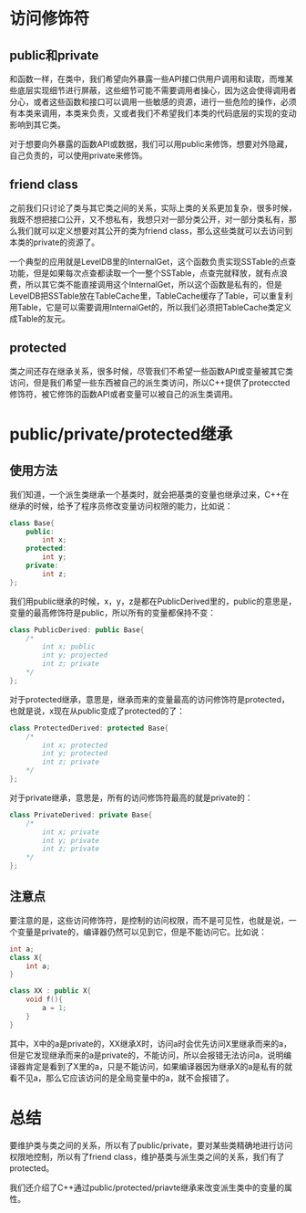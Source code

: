 # 访问修饰符

## public和private

和函数一样，在类中，我们希望向外暴露一些API接口供用户调用和读取，而堆某些底层实现细节进行屏蔽，这些细节可能不需要调用者操心，因为这会使得调用者分心，或者这些函数和接口可以调用一些敏感的资源，进行一些危险的操作，必须有本类来调用，本类来负责，又或者我们不希望我们本类的代码底层的实现的变动影响到其它类。

对于想要向外暴露的函数API或数据，我们可以用public来修饰，想要对外隐藏，自己负责的，可以使用private来修饰。

## friend class

之前我们只讨论了类与其它类之间的关系，实际上类的关系更加复杂，很多时候，我既不想把接口公开，又不想私有，我想只对一部分类公开，对一部分类私有，那么我们就可以定义想要对其公开的类为friend class，那么这些类就可以去访问到本类的private的资源了。

一个典型的应用就是LevelDB里的InternalGet，这个函数负责实现SSTable的点查功能，但是如果每次点查都读取一个一整个SSTable，点查完就释放，就有点浪费，所以其它类不能直接调用这个InternalGet，所以这个函数是私有的，但是LevelDB把SSTable放在TableCache里，TableCache缓存了Table，可以重复利用Table，它是可以需要调用InternalGet的，所以我们必须把TableCache类定义成Table的友元。

## protected

类之间还存在继承关系，很多时候，尽管我们不希望一些函数API或变量被其它类访问，但是我们希望一些东西被自己的派生类访问，所以C++提供了proteccted修饰符，被它修饰的函数API或者变量可以被自己的派生类调用。

# public/private/protected继承

## 使用方法

我们知道，一个派生类继承一个基类时，就会把基类的变量也继承过来，C++在继承的时候，给予了程序员修改变量访问权限的能力，比如说：

```C++
class Base{
    public:
        int x;
    protected:
        int y;
    private:
        int z;
};

```
我们用public继承的时候，x，y，z是都在PublicDerived里的，public的意思是，变量的最高修饰符是public，所以所有的变量都保持不变：
```C++
class PublicDerived: public Base{
    /*
        int x; public
        int y; projected
        int z; private
    */
};
```
对于protected继承，意思是，继承而来的变量最高的访问修饰符是protected，也就是说，x现在从public变成了protected的了：

```C++
class ProtectedDerived: protected Base{
    /*
        int x; protected
        int y; protected
        int z; private
    */
};
```
对于private继承，意思是，所有的访问修饰符最高的就是private的：
```C++
class PrivateDerived: private Base{
    /*
        int x; private
        int y; private
        int z; private
    */
};
```

## 注意点
要注意的是，这些访问修饰符，是控制的访问权限，而不是可见性，也就是说，一个变量是private的，编译器仍然可以见到它，但是不能访问它。比如说：

```C++
int a;
class X{
    int a;
}

class XX : public X{
    void f(){
        a = 1;
    }
}
```

其中，X中的a是private的，XX继承X时，访问a时会优先访问X里继承而来的a，但是它发现继承而来的a是private的，不能访问，所以会报错无法访问a，说明编译器肯定是看到了X里的a，只是不能访问，如果编译器因为继承X的a是私有的就看不见a，那么它应该访问的是全局变量中的a，就不会报错了。


# 总结

要维护类与类之间的关系，所以有了public/private，要对某些类精确地进行访问权限地控制，所以有了friend class，维护基类与派生类之间的关系，我们有了protected。

我们还介绍了C++通过public/protected/priavte继承来改变派生类中的变量的属性。